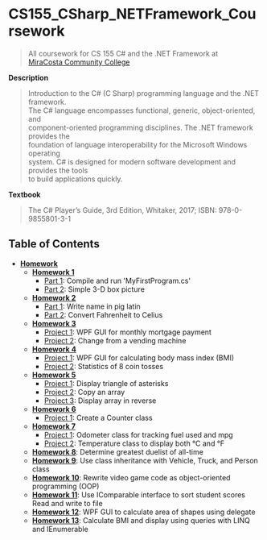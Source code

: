 # CS155_CSharp_NETFramework_Coursework
> All coursework for CS 155 C# and the .NET Framework at  
> [MiraCosta Community College](http://catalog.miracosta.edu/disciplines/computerscience/#courseinventory)

**Description**
> Introduction to the C# (C Sharp) programming language and the .NET framework.  
> The C# language encompasses functional, generic, object-oriented, and  
> component-oriented programming disciplines. The .NET framework provides the  
> foundation of language interoperability for the Microsoft Windows operating  
> system. C# is designed for modern software development and provides the tools  
> to build applications quickly.

**Textbook**
> The C# Player’s Guide, 3rd Edition, Whitaker, 2017; ISBN: 978-0-9855801-3-1

## Table of Contents

- [**Homework**](HW)
  - [**Homework 1**](HW/Homework1)
    - [Part 1](HW/Homework1/Homework1Part1): Compile and run 'MyFirstProgram.cs'
    - [Part 2](HW/Homework1/Homework1Part2): Simple 3-D box picture
  - [**Homework 2**](HW/Homework2)
    - [Part 1](HW/Homework2/Homework2Part1): Write name in pig latin
    - [Part 2](HW/Homework2/Homework2Part2): Convert Fahrenheit to Celius
  - [**Homework 3**](HW/Homework3)
    - [Project 1](HW/Homework3/Homework3Project1): WPF GUI for monthly mortgage payment
    - [Project 2](HW/Homework3/Homework3Project2): Change from a vending machine
  - [**Homework 4**](HW/Homework4)
    - [Project 1](HW/Homework4/Homework4Project1): WPF GUI for calculating body mass index (BMI)
    - [Project 2](HW/Homework4/Homework4Project2): Statistics of 8 coin tosses
  - [**Homework 5**](HW/Homework5)
    - [Project 1](HW/Homework5/Homework5Project1): Display triangle of asterisks
    - [Project 2](HW/Homework5/Homework5Project2): Copy an array
    - [Project 3](HW/Homework5/Homework5Project3): Display array in reverse
  - [**Homework 6**](HW/Homework6)
    - [Project 1](HW/Homework6/Homework6Project1): Create a Counter class
  - [**Homework 7**](HW/Homework7)
    - [Project 1](HW/Homework7/Homework7Project1): Odometer class for tracking fuel used and mpg
    - [Project 2](HW/Homework7/Homework7Project2): Temperature class to display both &deg;C and &deg;F
  - [**Homework 8**](HW/Homework8): Determine greatest duelist of all-time
  - [**Homework 9**](HW/Homework9): Use class inheritance with Vehicle, Truck, and Person class
  - [**Homework 10**](HW/Homework10): Rewrite video game code as object-oriented programming (OOP)
  - [**Homework 11**](HW/Homework11): Use IComparable interface to sort student scores  
    Read and write to file
  - [**Homework 12**](HW/Homework12): WPF GUI to calculate area of shapes using delegate  
  - [**Homework 13**](HW/Homework13): Calculate BMI and display using queries with LINQ and IEnumerable